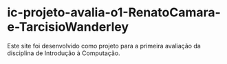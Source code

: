 # ic-projeto-avalia-o1-RenatoCamara-e-TarcisioWanderley
Este site foi desenvolvido como projeto para a primeira avaliação da disciplina de Introdução à Computação.
